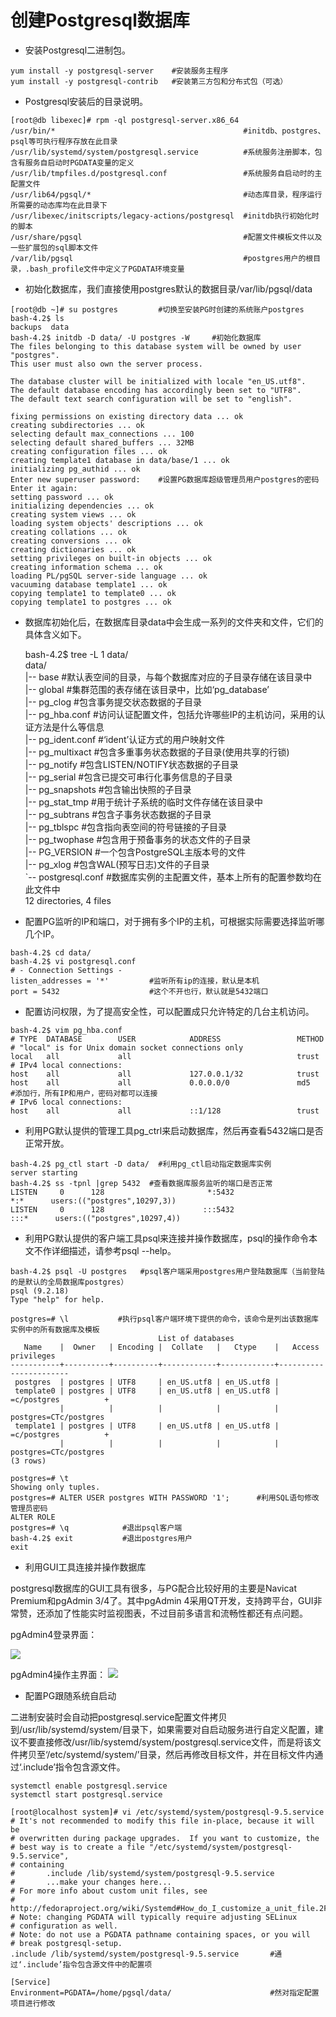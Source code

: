 # 创建Postgresql数据库

* 安装Postgresql二进制包。

```
yum install -y postgresql-server    #安装服务主程序
yum install -y postgresql-contrib   #安装第三方包和分布式包（可选）
```

* Postgresql安装后的目录说明。

```
[root@db libexec]# rpm -ql postgresql-server.x86_64
/usr/bin/*                                          #initdb、postgres、psql等可执行程序存放在此目录
/usr/lib/systemd/system/postgresql.service          #系统服务注册脚本，包含有服务自启动时PGDATA变量的定义
/usr/lib/tmpfiles.d/postgresql.conf                 #系统服务自启动时的主配置文件
/usr/lib64/pgsql/*                                  #动态库目录，程序运行所需要的动态库均在此目录下
/usr/libexec/initscripts/legacy-actions/postgresql  #initdb执行初始化时的脚本
/usr/share/pgsql                                    #配置文件模板文件以及一些扩展包的sql脚本文件
/var/lib/pgsql                                      #postgres用户的根目录，.bash_profile文件中定义了PGDATA环境变量
```

* 初始化数据库，我们直接使用postgres默认的数据目录/var/lib/pgsql/data

```
[root@db ~]# su postgres         #切换至安装PG时创建的系统账户postgres
bash-4.2$ ls
backups  data
bash-4.2$ initdb -D data/ -U postgres -W     #初始化数据库
The files belonging to this database system will be owned by user "postgres".
This user must also own the server process.

The database cluster will be initialized with locale "en_US.utf8".
The default database encoding has accordingly been set to "UTF8".
The default text search configuration will be set to "english".

fixing permissions on existing directory data ... ok
creating subdirectories ... ok
selecting default max_connections ... 100
selecting default shared_buffers ... 32MB
creating configuration files ... ok
creating template1 database in data/base/1 ... ok
initializing pg_authid ... ok
Enter new superuser password:    #设置PG数据库超级管理员用户postgres的密码
Enter it again: 
setting password ... ok
initializing dependencies ... ok
creating system views ... ok
loading system objects' descriptions ... ok
creating collations ... ok
creating conversions ... ok
creating dictionaries ... ok
setting privileges on built-in objects ... ok
creating information schema ... ok
loading PL/pgSQL server-side language ... ok
vacuuming database template1 ... ok
copying template1 to template0 ... ok
copying template1 to postgres ... ok
```

* 数据库初始化后，在数据库目录data中会生成一系列的文件夹和文件，它们的具体含义如下。

  bash-4.2$ tree -L 1 data/  
        data/  
        \|-- base           \#默认表空间的目录，与每个数据库对应的子目录存储在该目录中  
        \|-- global         \#集群范围的表存储在该目录中，比如‘pg\_database’  
        \|-- pg\_clog        \#包含事务提交状态数据的子目录  
        \|-- pg\_hba.conf    \#访问认证配置文件，包括允许哪些IP的主机访问，采用的认证方法是什么等信息  
        \|-- pg\_ident.conf  \#‘ident’认证方式的用户映射文件  
        \|-- pg\_multixact   \#包含多重事务状态数据的子目录\(使用共享的行锁\)  
        \|-- pg\_notify      \#包含LISTEN/NOTIFY状态数据的子目录  
        \|-- pg\_serial      \#包含已提交可串行化事务信息的子目录  
        \|-- pg\_snapshots   \#包含输出快照的子目录  
        \|-- pg\_stat\_tmp    \#用于统计子系统的临时文件存储在该目录中  
        \|-- pg\_subtrans    \#包含子事务状态数据的子目录  
        \|-- pg\_tblspc      \#包含指向表空间的符号链接的子目录  
        \|-- pg\_twophase    \#包含用于预备事务的状态文件的子目录  
        \|-- PG\_VERSION     \#一个包含PostgreSQL主版本号的文件  
        \|-- pg\_xlog        \#包含WAL\(预写日志\)文件的子目录  
        \`-- postgresql.conf   \#数据库实例的主配置文件，基本上所有的配置参数均在此文件中  
      12 directories, 4 files

* 配置PG监听的IP和端口，对于拥有多个IP的主机，可根据实际需要选择监听哪几个IP。

```
bash-4.2$ cd data/
bash-4.2$ vi postgresql.conf
# - Connection Settings -
listen_addresses = '*'         #监听所有ip的连接，默认是本机
port = 5432                    #这个不开也行，默认就是5432端口
```

* 配置访问权限，为了提高安全性，可以配置成只允许特定的几台主机访问。

```
bash-4.2$ vim pg_hba.conf
# TYPE  DATABASE        USER            ADDRESS                 METHOD
# "local" is for Unix domain socket connections only
local   all             all                                     trust
# IPv4 local connections:
host    all             all             127.0.0.1/32            trust
host    all             all             0.0.0.0/0               md5   #添加行，所有IP和用户，密码对都可以连接
# IPv6 local connections:
host    all             all             ::1/128                 trust
```

* 利用PG默认提供的管理工具pg\_ctrl来启动数据库，然后再查看5432端口是否正常开放。

```
bash-4.2$ pg_ctl start -D data/  #利用pg_ctl启动指定数据库实例
server starting
bash-4.2$ ss -tpnl |grep 5432  #查看数据库服务监听的端口是否正常
LISTEN     0      128                       *:5432                     *:*      users:(("postgres",10297,3))
LISTEN     0      128                      :::5432                    :::*      users:(("postgres",10297,4))
```

* 利用PG默认提供的客户端工具psql来连接并操作数据库，psql的操作命令本文不作详细描述，请参考psql --help。

```
bash-4.2$ psql -U postgres   #psql客户端采用postgres用户登陆数据库（当前登陆的是默认的全局数据库postgres）
psql (9.2.18)
Type "help" for help.

postgres=# \l           #执行psql客户端环境下提供的命令，该命令是列出该数据库实例中的所有数据库及模板
                                 List of databases
   Name    |  Owner   | Encoding |  Collate   |   Ctype    |   Access privileges   
-----------+----------+----------+------------+------------+-----------------------
 postgres  | postgres | UTF8     | en_US.utf8 | en_US.utf8 | 
 template0 | postgres | UTF8     | en_US.utf8 | en_US.utf8 | =c/postgres          +
           |          |          |            |            | postgres=CTc/postgres
 template1 | postgres | UTF8     | en_US.utf8 | en_US.utf8 | =c/postgres          +
           |          |          |            |            | postgres=CTc/postgres
(3 rows)

postgres=# \t
Showing only tuples.
postgres=# ALTER USER postgres WITH PASSWORD '1';      #利用SQL语句修改管理员密码
ALTER ROLE
postgres=# \q            #退出psql客户端
bash-4.2$ exit           #退出postgres用户
exit
```

* 利用GUI工具连接并操作数据库

postgresql数据库的GUI工具有很多，与PG配合比较好用的主要是Navicat Premium和pgAdmin 3/4了。其中pgAdmin 4采用QT开发，支持跨平台，GUI非常赞，还添加了性能实时监视图表，不过目前多语言和流畅性都还有点问题。

pgAdmin4登录界面：

![](/assets/2.6-pgadmin4-conn.png)

pgAdmin4操作主界面：
![](/assets/2.6-pgadmin4-view.png)

* 配置PG跟随系统自启动

二进制安装时会自动把postgresql.service配置文件拷贝到/usr/lib/systemd/system/目录下，如果需要对自启动服务进行自定义配置，建议不要直接修改/usr/lib/systemd/system/postgresql.service文件，而是将该文件拷贝至‘/etc/systemd/system/’目录，然后再修改目标文件，并在目标文件内通过‘.include’指令包含源文件。

```
systemctl enable postgresql.service
systemctl start postgresql.service

[root@localhost system]# vi /etc/systemd/system/postgresql-9.5.service 
# It's not recommended to modify this file in-place, because it will be
# overwritten during package upgrades.  If you want to customize, the
# best way is to create a file "/etc/systemd/system/postgresql-9.5.service",
# containing
#       .include /lib/systemd/system/postgresql-9.5.service
#       ...make your changes here...
# For more info about custom unit files, see
# http://fedoraproject.org/wiki/Systemd#How_do_I_customize_a_unit_file.2F_add_a_custom_unit_file.3F
# Note: changing PGDATA will typically require adjusting SELinux
# configuration as well.
# Note: do not use a PGDATA pathname containing spaces, or you will
# break postgresql-setup.
.include /lib/systemd/system/postgresql-9.5.service       #通过‘.include’指令包含源文件中的配置项

[Service]
Environment=PGDATA=/home/pgsql/data/                      #然对指定配置项目进行修改
```



